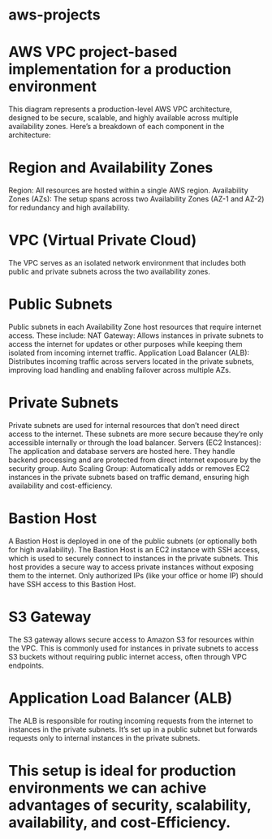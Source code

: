 # aws-projects
# AWS VPC project-based implementation for a production environment
This diagram represents a production-level AWS VPC architecture, designed to be secure, scalable, and highly available across multiple availability zones. Here’s a breakdown of each component in the architecture:
# Region and Availability Zones
Region: All resources are hosted within a single AWS region.
Availability Zones (AZs): The setup spans across two Availability Zones (AZ-1 and AZ-2) for redundancy and high availability.
# VPC (Virtual Private Cloud)
The VPC serves as an isolated network environment that includes both public and private subnets across the two availability zones.
# Public Subnets
Public subnets in each Availability Zone host resources that require internet access. These include:
NAT Gateway: Allows instances in private subnets to access the internet for updates or other purposes while keeping them isolated from incoming internet traffic.
Application Load Balancer (ALB): Distributes incoming traffic across servers located in the private subnets, improving load handling and enabling failover across multiple AZs.
#  Private Subnets
Private subnets are used for internal resources that don’t need direct access to the internet. These subnets are more secure because they’re only accessible internally or through the load balancer.
Servers (EC2 Instances): The application and database servers are hosted here. They handle backend processing and are protected from direct internet exposure by the security group.
Auto Scaling Group: Automatically adds or removes EC2 instances in the private subnets based on traffic demand, ensuring high availability and cost-efficiency.
# Bastion Host
A Bastion Host is deployed in one of the public subnets (or optionally both for high availability).
The Bastion Host is an EC2 instance with SSH access, which is used to securely connect to instances in the private subnets.
This host provides a secure way to access private instances without exposing them to the internet. Only authorized IPs (like your office or home IP) should have SSH access to this Bastion Host.
# S3 Gateway
The S3 gateway allows secure access to Amazon S3 for resources within the VPC. This is commonly used for instances in private subnets to access S3 buckets without requiring public internet access, often through VPC endpoints.
# Application Load Balancer (ALB)
The ALB is responsible for routing incoming requests from the internet to instances in the private subnets. It’s set up in a public subnet but forwards requests only to internal instances in the private subnets.
# This setup is ideal for production environments we can achive advantages of security, scalability, availability, and cost-Efficiency.
